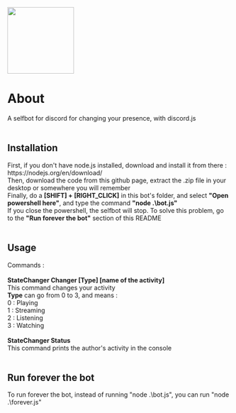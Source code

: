 <img src="https://cdn.discordapp.com/attachments/327825953965342720/405094209260093440/unknown.png" width="150"></img>
<h1>About</h1>
A selfbot for discord for changing your presence, with discord.js<br/>
<br/>
<h2>Installation</h2>
First, if you don't have node.js installed, download and install it from there : https://nodejs.org/en/download/<br/>
Then, download the code from this github page, extract the .zip file in your desktop or somewhere you will remember<br/>
Finally, do a <b>[SHIFT] + [RIGHT_CLICK]</b> in this bot's folder, and select <b>"Open powershell here"</b>, and type the command <b>"node .\bot.js"</b><br/>
If you close the powershell, the selfbot will stop. To solve this problem, go to the <b>"Run forever the bot"</b> section of this README<br/>
<br/>
<h2>Usage</h2>
Commands :<br/>
<br/>
<b>StateChanger Changer [Type] [name of the activity]</b><br/>
This command changes your activity<br/>
<b>Type</b> can go from 0 to 3, and means :<br/>
0 : Playing<br/>
1 : Streaming<br/>
2 : Listening<br/>
3 : Watching<br/>
<br/>
<b>StateChanger Status</b><br/>
This command prints the author's activity in the console<br/>
<br/>
<h2>Run forever the bot</h2>
To run forever the bot, instead of running "node .\bot.js", you can run "node .\forever.js"
